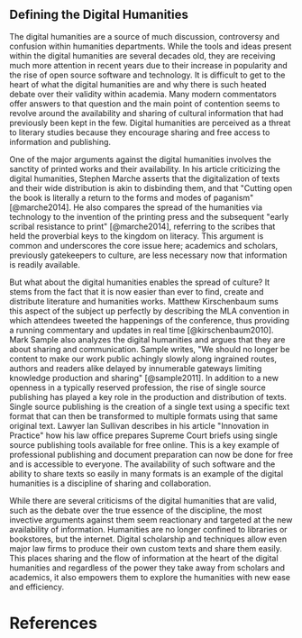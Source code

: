 
## Defining the Digital Humanities
 
The digital humanities are a source of much discussion, controversy and confusion within humanities departments. While the tools and ideas present within the digital humanities are several decades old, they are receiving much more attention in recent years due to their increase in popularity and the rise of open source software and technology. It is difficult to get to the heart of what the digital humanities are and why there is such heated debate over their validity within academia. Many modern commentators offer answers to that question and the main point of contention seems to revolve around the availability and sharing of cultural information that had previously been kept in the few. Digital humanities are perceived as a threat to literary studies because they encourage sharing and free access to information and publishing.

One of the major arguments against the digital humanities involves the sanctity of printed works and their availability. In his article criticizing the digital humanities, Stephen Marche asserts that the digitalization of texts and their wide distribution is akin to disbinding them, and that "Cutting open the book is literally a return to the forms and modes of paganism" [@marche2014]. He also compares the spread of the humanities via technology to the invention of the printing press and the subsequent "early scribal resistance to print" [@marche2014], referring to the scribes that held the proverbial keys to the kingdom on literacy. This argument is common and underscores the core issue here; academics and scholars, previously gatekeepers to culture, are less necessary now that information is readily available.

But what about the digital humanities enables the spread of culture? It stems from the fact that it is now easier than ever to find, create and distribute literature and humanities works. Matthew Kirschenbaum sums this aspect of the subject up perfectly by describing the MLA convention in which attendees tweeted the happenings of the conference, thus providing a running commentary and updates in real time [@kirschenbaum2010]. Mark Sample also analyzes the digital humanities and argues that they are about sharing and communication. Sample writes, "We should no longer be content to make our work public achingly slowly along ingrained routes, authors and readers alike delayed by innumerable gateways limiting knowledge production and sharing" [@sample2011]. In addition to a new openness in a typically reserved profession, the rise of single source publishing has played a key role in the production and distribution of texts. Single source publishing is the creation of a single text using a specific text format that can then be transformed to multiple formats using that same original text. Lawyer Ian Sullivan describes in his article "Innovation in Practice" how his law office prepares Supreme Court briefs using single source publishing tools available for free online. This is a key example of professional publishing and document preparation can now be done for free and is accessible to everyone. The availability of such software and the ability to share texts so easily in many formats is an example of the digital humanities is a discipline of sharing and collaboration.

While there are several criticisms of the digital humanities that are valid, such as the debate over the true essence of the discipline, the most invective arguments against them seem reactionary and targeted at the new availability of information. Humanities are no longer confined to libraries or bookstores, but the internet. Digital scholarship and techniques allow even major law firms to produce their own custom texts and share them easily. This places sharing and the flow of information at the heart of the digital humanities and regardless of the power they take away from scholars and academics, it also empowers them to explore the humanities with new ease and efficiency.


# References